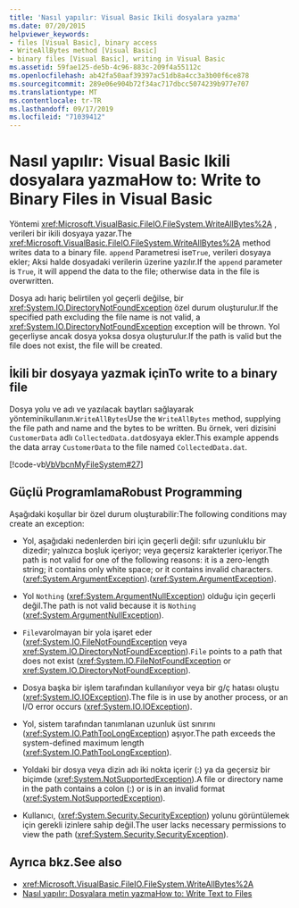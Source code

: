 ```yaml
---
title: 'Nasıl yapılır: Visual Basic Ikili dosyalara yazma'
ms.date: 07/20/2015
helpviewer_keywords:
- files [Visual Basic], binary access
- WriteAllBytes method [Visual Basic]
- binary files [Visual Basic], writing in Visual Basic
ms.assetid: 59fae125-de5b-4c96-883c-209f4a55112c
ms.openlocfilehash: ab42fa50aaf39397ac51db8a4cc3a3b00f6ce878
ms.sourcegitcommit: 289e06e904b72f34ac717dbcc5074239b977e707
ms.translationtype: MT
ms.contentlocale: tr-TR
ms.lasthandoff: 09/17/2019
ms.locfileid: "71039412"
---
```

# <a name="how-to-write-to-binary-files-in-visual-basic"></a><span data-ttu-id="d4c3b-102">Nasıl yapılır: Visual Basic Ikili dosyalara yazma</span><span class="sxs-lookup"><span data-stu-id="d4c3b-102">How to: Write to Binary Files in Visual Basic</span></span>

<span data-ttu-id="d4c3b-103">Yöntemi <xref:Microsoft.VisualBasic.FileIO.FileSystem.WriteAllBytes%2A> , verileri bir ikili dosyaya yazar.</span><span class="sxs-lookup"><span data-stu-id="d4c3b-103">The <xref:Microsoft.VisualBasic.FileIO.FileSystem.WriteAllBytes%2A> method writes data to a binary file.</span></span> <span data-ttu-id="d4c3b-104">`append` Parametresi ise`True`, verileri dosyaya ekler; Aksi halde dosyadaki verilerin üzerine yazılır.</span><span class="sxs-lookup"><span data-stu-id="d4c3b-104">If the `append` parameter is `True`, it will append the data to the file; otherwise data in the file is overwritten.</span></span>

<span data-ttu-id="d4c3b-105">Dosya adı hariç belirtilen yol geçerli değilse, bir <xref:System.IO.DirectoryNotFoundException> özel durum oluşturulur.</span><span class="sxs-lookup"><span data-stu-id="d4c3b-105">If the specified path excluding the file name is not valid, a <xref:System.IO.DirectoryNotFoundException> exception will be thrown.</span></span> <span data-ttu-id="d4c3b-106">Yol geçerliyse ancak dosya yoksa dosya oluşturulur.</span><span class="sxs-lookup"><span data-stu-id="d4c3b-106">If the path is valid but the file does not exist, the file will be created.</span></span>

## <a name="to-write-to-a-binary-file"></a><span data-ttu-id="d4c3b-107">İkili bir dosyaya yazmak için</span><span class="sxs-lookup"><span data-stu-id="d4c3b-107">To write to a binary file</span></span>

<span data-ttu-id="d4c3b-108">Dosya yolu ve adı ve yazılacak baytları sağlayarak yönteminikullanın.`WriteAllBytes`</span><span class="sxs-lookup"><span data-stu-id="d4c3b-108">Use the `WriteAllBytes` method, supplying the file path and name and the bytes to be written.</span></span> <span data-ttu-id="d4c3b-109">Bu örnek, veri dizisini `CustomerData` adlı `CollectedData.dat`dosyaya ekler.</span><span class="sxs-lookup"><span data-stu-id="d4c3b-109">This example appends the data array `CustomerData` to the file named `CollectedData.dat`.</span></span>

[!code-vb[VbVbcnMyFileSystem#27](~/samples/snippets/visualbasic/VS_Snippets_VBCSharp/VbVbcnMyFileSystem/VB/Class1.vb#27)]

## <a name="robust-programming"></a><span data-ttu-id="d4c3b-110">Güçlü Programlama</span><span class="sxs-lookup"><span data-stu-id="d4c3b-110">Robust Programming</span></span>

<span data-ttu-id="d4c3b-111">Aşağıdaki koşullar bir özel durum oluşturabilir:</span><span class="sxs-lookup"><span data-stu-id="d4c3b-111">The following conditions may create an exception:</span></span>

- <span data-ttu-id="d4c3b-112">Yol, aşağıdaki nedenlerden biri için geçerli değil: sıfır uzunluklu bir dizedir; yalnızca boşluk içeriyor; veya geçersiz karakterler içeriyor.</span><span class="sxs-lookup"><span data-stu-id="d4c3b-112">The path is not valid for one of the following reasons: it is a zero-length string; it contains only white space; or it contains invalid characters.</span></span> <span data-ttu-id="d4c3b-113">(<xref:System.ArgumentException>).</span><span class="sxs-lookup"><span data-stu-id="d4c3b-113">(<xref:System.ArgumentException>).</span></span>

- <span data-ttu-id="d4c3b-114">Yol `Nothing` (<xref:System.ArgumentNullException>) olduğu için geçerli değil.</span><span class="sxs-lookup"><span data-stu-id="d4c3b-114">The path is not valid because it is `Nothing` (<xref:System.ArgumentNullException>).</span></span>

- <span data-ttu-id="d4c3b-115">`File`varolmayan bir yola işaret eder (<xref:System.IO.FileNotFoundException> veya <xref:System.IO.DirectoryNotFoundException>).</span><span class="sxs-lookup"><span data-stu-id="d4c3b-115">`File` points to a path that does not exist (<xref:System.IO.FileNotFoundException> or <xref:System.IO.DirectoryNotFoundException>).</span></span>

- <span data-ttu-id="d4c3b-116">Dosya başka bir işlem tarafından kullanılıyor veya bir g/ç hatası oluştu (<xref:System.IO.IOException>).</span><span class="sxs-lookup"><span data-stu-id="d4c3b-116">The file is in use by another process, or an I/O error occurs (<xref:System.IO.IOException>).</span></span>

- <span data-ttu-id="d4c3b-117">Yol, sistem tarafından tanımlanan uzunluk üst sınırını (<xref:System.IO.PathTooLongException>) aşıyor.</span><span class="sxs-lookup"><span data-stu-id="d4c3b-117">The path exceeds the system-defined maximum length (<xref:System.IO.PathTooLongException>).</span></span>

- <span data-ttu-id="d4c3b-118">Yoldaki bir dosya veya dizin adı iki nokta içerir (:) ya da geçersiz bir biçimde (<xref:System.NotSupportedException>).</span><span class="sxs-lookup"><span data-stu-id="d4c3b-118">A file or directory name in the path contains a colon (:) or is in an invalid format (<xref:System.NotSupportedException>).</span></span>

- <span data-ttu-id="d4c3b-119">Kullanıcı, (<xref:System.Security.SecurityException>) yolunu görüntülemek için gerekli izinlere sahip değil.</span><span class="sxs-lookup"><span data-stu-id="d4c3b-119">The user lacks necessary permissions to view the path (<xref:System.Security.SecurityException>).</span></span>

## <a name="see-also"></a><span data-ttu-id="d4c3b-120">Ayrıca bkz.</span><span class="sxs-lookup"><span data-stu-id="d4c3b-120">See also</span></span>

- <xref:Microsoft.VisualBasic.FileIO.FileSystem.WriteAllBytes%2A>
- [<span data-ttu-id="d4c3b-121">Nasıl yapılır: Dosyalara metin yazma</span><span class="sxs-lookup"><span data-stu-id="d4c3b-121">How to: Write Text to Files</span></span>](../../../../visual-basic/developing-apps/programming/drives-directories-files/how-to-write-text-to-files.md)
